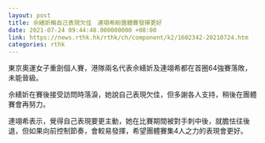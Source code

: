 ```yaml
---
layout: post
title: 佘繕妡稱自己表現欠佳　連翊希盼團體賽發揮更好
date: 2021-07-24 09:44:48.000000000 +08:00
link: https://news.rthk.hk/rthk/ch/component/k2/1602342-20210724.htm
categories: rthk
---
```


東京奧運女子重劍個人賽，港隊兩名代表佘繕妡及連翊希都在首圈64強賽落敗，未能晉級。

佘繕妡在賽後接受訪問時落淚，她說自己表現欠佳，但多謝各人支持，稍後在團體賽會再努力。

連翊希表示，覺得自己表現要更主動，她在比賽期間被對手刺中後，就膽怯往後退，但如果向前控制節奏，會較易發揮，希望團體賽集4人之力的表現會更好。
